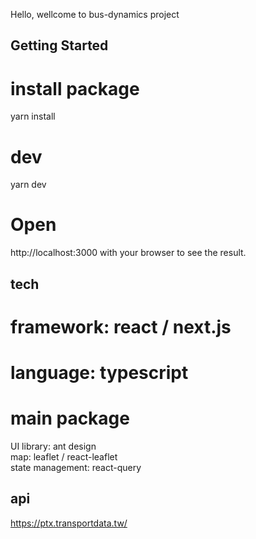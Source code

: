 Hello, wellcome to bus-dynamics project

## Getting Started

# install package
yarn install

# dev
yarn dev

# Open 
http://localhost:3000 with your browser to see the result.


## tech

# framework: react / next.js
# language: typescript
# main package
UI library: ant design  
map: leaflet / react-leaflet  
state management: react-query  


## api
https://ptx.transportdata.tw/